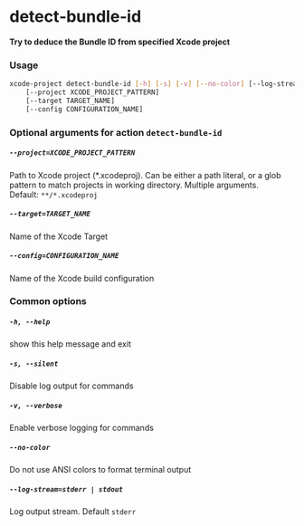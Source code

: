
detect‑bundle‑id
================


**Try to deduce the Bundle ID from specified Xcode project**
### Usage
```bash
xcode-project detect‑bundle‑id [-h] [-s] [-v] [--no-color] [--log-stream STREAM]
    [--project XCODE_PROJECT_PATTERN]
    [--target TARGET_NAME]
    [--config CONFIGURATION_NAME]
```
### Optional arguments for action `detect‑bundle‑id`

##### `--project=XCODE_PROJECT_PATTERN`


Path to Xcode project (\*.xcodeproj). Can be either a path literal, or a glob pattern to match projects in working directory. Multiple arguments. Default:&nbsp;`**/*.xcodeproj`
##### `--target=TARGET_NAME`


Name of the Xcode Target
##### `--config=CONFIGURATION_NAME`


Name of the Xcode build configuration
### Common options

##### `-h, --help`


show this help message and exit
##### `-s, --silent`


Disable log output for commands
##### `-v, --verbose`


Enable verbose logging for commands
##### `--no-color`


Do not use ANSI colors to format terminal output
##### `--log-stream=stderr | stdout`


Log output stream. Default `stderr`